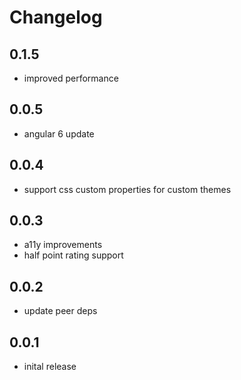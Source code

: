 # Changelog

## 0.1.5
- improved performance

## 0.0.5
- angular 6 update

## 0.0.4
- support css custom properties for custom themes

## 0.0.3
- a11y improvements
- half point rating support

## 0.0.2
- update peer deps

## 0.0.1
- inital release
